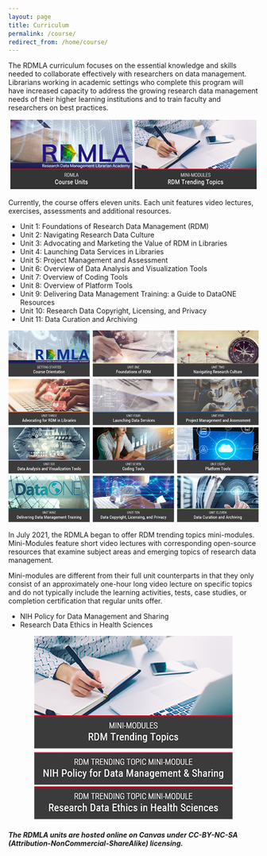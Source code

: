 ```yaml
---
layout: page
title: Curriculum
permalink: /course/
redirect_from: /home/course/
---
```


The RDMLA curriculum focuses on the essential knowledge and skills needed to collaborate effectively with researchers on data management. Librarians working in academic settings who complete this program will have increased capacity to address the growing research data management needs of their higher learning institutions and to train faculty and researchers on best practices.
<br>

<p align="center"><img src="/images/display-images/units and mini mods.png" alt="RDMLA Unit and Mini Modules Navigation Blocks"></p>

Currently, the course offers eleven units. Each unit features video lectures, exercises, assessments and additional resources. 
<br>

  - Unit 1: Foundations of Research Data Management (RDM)
  - Unit 2: Navigating Research Data Culture
  - Unit 3: Advocating and Marketing the Value of RDM in Libraries
  - Unit 4: Launching Data Services in Libraries
  - Unit 5: Project Management and Assessment
  - Unit 6: Overview of Data Analysis and Visualization Tools
  - Unit 7: Overview of Coding Tools
  - Unit 8: Overview of Platform Tools
  - Unit 9: Delivering Data Management Training: a Guide to DataONE Resources
  - Unit 10: Research Data Copyright, Licensing, and Privacy
  - Unit 11: Data Curation and Archiving <br>

<p align="center"><img src="/images/display-images/navigation blocks.png" alt="RDMLA Unit Navigation Blocks"></p>

In July 2021, the RDMLA began to offer RDM trending topics mini-modules. Mini-Modules feature short video lectures with corresponding open-source resources that examine subject areas and emerging topics of research data management. 

Mini-modules are different from their full unit counterparts in that they only consist of an approximately one-hour long video lecture on specific topics and do not typically include the learning activities, tests, case studies, or completion certification that regular units offer.
<br>

  - NIH Policy for Data Management and Sharing
  - Research Data Ethics in Health Sciences <br>

<p align="center"><img src="/images/display-images/mini module navigation blocks.png" alt="RDMLA Mini-Modules Navigation Blocks"></p>

##### The RDMLA units are hosted online on Canvas under CC-BY-NC-SA (Attribution-NonCommercial-ShareAlike) licensing.
